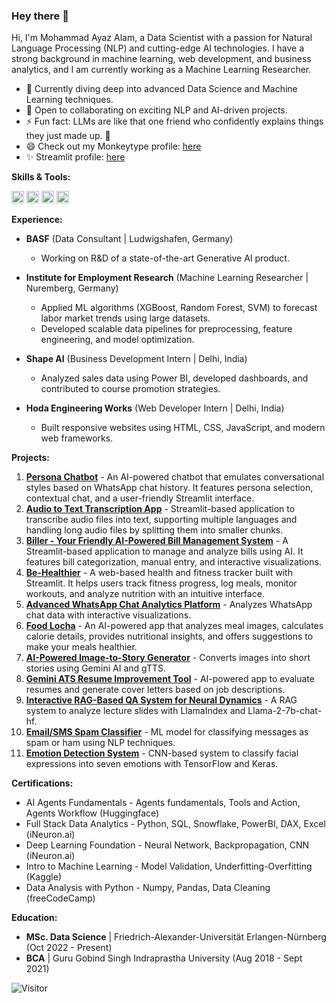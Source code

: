 ### Hey there 👋

Hi, I'm Mohammad Ayaz Alam, a Data Scientist with a passion for Natural Language Processing (NLP) and cutting-edge AI technologies.  I have a strong background in machine learning, web development, and business analytics, and I am currently working as a Machine Learning Researcher.

- 🌱 Currently diving deep into advanced Data Science and Machine Learning techniques.
- 👯 Open to collaborating on exciting NLP and AI-driven projects.
- ⚡ Fun fact: LLMs are like that one friend who confidently explains things they just made up. 🤣
- 😄 Check out my Monkeytype profile: [here](https://monkeytype.com/profile/rebel47)
- ✨ Streamlit profile: [here](https://share.streamlit.io/user/rebel47)

**Skills & Tools:**

<code><img height="20" title="Python" src="https://img.shields.io/badge/-Python-3776AB?style=flat&logo=python&logoColor=white"></code>
<code><img height="20" title="PyTorch" src="https://img.shields.io/badge/-PyTorch-EE4C2C?style=flat&logo=pytorch&logoColor=white"></code>
<code><img height="20" title="Django" src="https://img.shields.io/badge/-Django-092E20?style=flat&logo=django&logoColor=white"></code>
<code><img height="20" title="Docker" src="https://img.shields.io/badge/-Docker-2496ED?style=flat&logo=docker&logoColor=white"></code>

**Experience:**
- **BASF** (Data Consultant | Ludwigshafen, Germany)
  - Working on R&D of a state-of-the-art Generative AI product.

- **Institute for Employment Research** (Machine Learning Researcher | Nuremberg, Germany)
  - Applied ML algorithms (XGBoost, Random Forest, SVM) to forecast labor market trends using large datasets.
  - Developed scalable data pipelines for preprocessing, feature engineering, and model optimization.

- **Shape AI** (Business Development Intern | Delhi, India)
  - Analyzed sales data using Power BI, developed dashboards, and contributed to course promotion strategies.

- **Hoda Engineering Works** (Web Developer Intern | Delhi, India)
  - Built responsive websites using HTML, CSS, JavaScript, and modern web frameworks.

**Projects:**
1. [**Persona Chatbot**](https://github.com/rebel47/persona-chatbot) - An AI-powered chatbot that emulates conversational styles based on WhatsApp chat history. It features persona selection, contextual chat, and a user-friendly Streamlit interface.
2. [**Audio to Text Transcription App**](https://speech-to-text-mvp.streamlit.app/) - Streamlit-based application to transcribe audio files into text, supporting multiple languages and handling long audio files by splitting them into smaller chunks.
3. [**Biller - Your Friendly AI-Powered Bill Management System**](https://biller.streamlit.app/) - A Streamlit-based application to manage and analyze bills using AI. It features bill categorization, manual entry, and interactive visualizations.
4. [**Be-Healthier**](https://be-healthier.streamlit.app/) - A web-based health and fitness tracker built with Streamlit. It helps users track fitness progress, log meals, monitor workouts, and analyze nutrition with an intuitive interface.
5. [**Advanced WhatsApp Chat Analytics Platform**](https://github.com/rebel47/Whatsapp-Chat-Analyzer) - Analyzes WhatsApp chat data with interactive visualizations.
6. [**Food Locha**](https://github.com/rebel47/Food-Locha) - An AI-powered app that analyzes meal images, calculates calorie details, provides nutritional insights, and offers suggestions to make your meals healthier.
7. [**AI-Powered Image-to-Story Generator**](https://github.com/rebel47/imagetostory) - Converts images into short stories using Gemini AI and gTTS.
8. [**Gemini ATS Resume Improvement Tool**](https://github.com/rebel47/ATS-with-Cover-Letter) - AI-powered app to evaluate resumes and generate cover letters based on job descriptions.
9. [**Interactive RAG-Based QA System for Neural Dynamics**](https://github.com/rebel47/RAG-Powered-Q-A-for-Neural-Dynamics-Course-with-LlamaIndex) - A RAG system to analyze lecture slides with LlamaIndex and Llama-2-7b-chat-hf.
10. [**Email/SMS Spam Classifier**](https://github.com/rebel47/Email-SMS-Classifier) - ML model for classifying messages as spam or ham using NLP techniques.
11. [**Emotion Detection System**](https://github.com/rebel47/Emotion-Detection-System) - CNN-based system to classify facial expressions into seven emotions with TensorFlow and Keras.

**Certifications:**
- AI Agents Fundamentals - Agents fundamentals, Tools and Action, Agents Workflow (Huggingface)
- Full Stack Data Analytics - Python, SQL, Snowflake, PowerBI, DAX, Excel (iNeuron.ai)
- Deep Learning Foundation - Neural Network, Backpropagation, CNN (iNeuron.ai)
- Intro to Machine Learning - Model Validation, Underfitting-Overfitting (Kaggle)
- Data Analysis with Python - Numpy, Pandas, Data Cleaning (freeCodeCamp)

**Education:**
- **MSc. Data Science** | Friedrich-Alexander-Universität Erlangen-Nürnberg (Oct 2022 - Present)
- **BCA** | Guru Gobind Singh Indraprastha University (Aug 2018 - Sept 2021)

![Visitor](https://visitor-badge.laobi.icu/badge?page_id=rebel47.rebel47)
